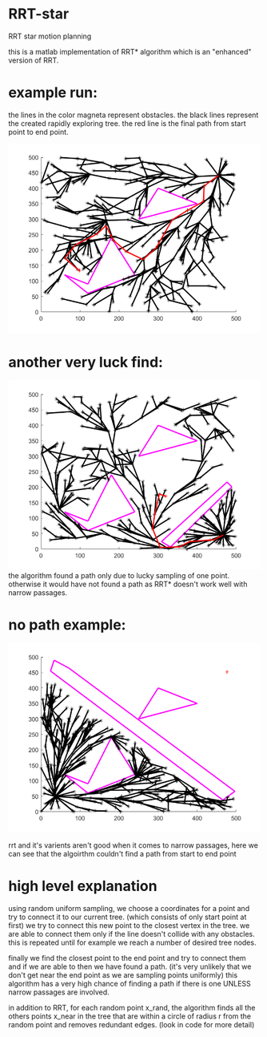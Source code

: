 # RRT-star
RRT star motion planning

this is a matlab implementation of RRT* algorithm which is an "enhanced" version of RRT.

# example run:

the lines in the color magneta represent obstacles.
the black lines represent the created rapidly exploring tree.
the red line is the final path from start point to end point.

![alt text](https://raw.githubusercontent.com/TamerMograbi/RRT-star/master/RRTstartExample.png)

# another very luck find:

![alt text](https://raw.githubusercontent.com/TamerMograbi/RRT-star/master/lucky-find.png)
the algorithm found a path only due to lucky sampling of one point. otherwise it would have not found a path
as RRT* doesn't work well with narrow passages.

# no path example:

![alt text](https://raw.githubusercontent.com/TamerMograbi/RRT-star/master/noPath.png)

rrt and it's varients aren't good when it comes to narrow passages, here we can see that the algoirthm couldn't find a path from start to end point


# high level explanation

using random uniform sampling, we choose a coordinates for a point and try to connect it to our current tree.
(which consists of only start point at first)
we try to connect this new point to the closest vertex in the tree. we are able to connect them only if the line
doesn't collide with any obstacles.
this is repeated until for example we reach a number of desired tree nodes.

finally we find the closest point to the end point and try to connect them and if we are able to then we have found a path.
(it's very unlikely that we don't get near the end point as we are sampling points uniformly)
this algorithm has a very high chance of finding a path if there is one UNLESS narrow passages are involved.


in addition to RRT, for each random point x_rand, the algorithm finds all the others points x_near in the tree that are within a circle of radius r
from the random point and removes redundant edges. (look in code for more detail)






